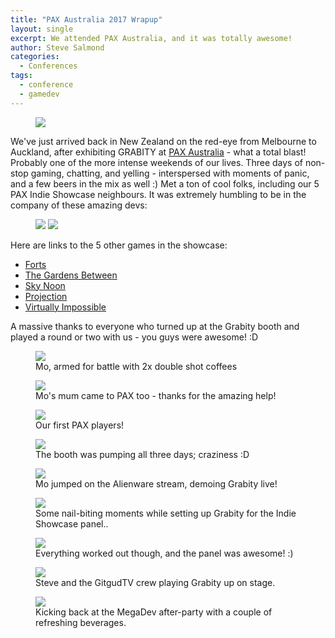 ```yaml
---
title: "PAX Australia 2017 Wrapup"
layout: single
excerpt: We attended PAX Australia, and it was totally awesome!
author: Steve Salmond
categories:
  - Conferences
tags:
  - conference
  - gamedev
---
```


<figure>
    <a href="/assets/images/paxaus/PaxAusIndieShowcasePanel01.jpg"><img src="/assets/images/paxaus/PaxAusIndieShowcasePanel01.jpg"></a>
</figure>

We've just arrived back in New Zealand on the red-eye from Melbourne to Auckland, after exhibiting GRABITY at [PAX Australia](http://aus.paxsite.com/indie) - what a total blast!  Probably one of the more intense weekends of our lives. Three days of non-stop gaming, chatting, and yelling - interspersed with moments of panic, and a few beers in the mix as well :)  Met a ton of cool folks, including our 5 PAX Indie Showcase neighbours.  It was extremely humbling to be in the company of these amazing devs:

<figure class="half">
    <a href="/assets/images/paxaus/PaxAusIndieShowcaseBanners01.jpg"><img src="/assets/images/paxaus/PaxAusIndieShowcaseBanners01.jpg"></a>
    <a href="/assets/images/paxaus/PaxAusIndieShowcaseBanners02.jpg"><img src="/assets/images/paxaus/PaxAusIndieShowcaseBanners02.jpg"></a>
</figure>

Here are links to the 5 other games in the showcase:
- [Forts](http://store.steampowered.com/app/410900/Forts/)
- [The Gardens Between](http://thevoxelagents.com/gardensbetween/)
- [Sky Noon](http://store.steampowered.com/app/569530/Sky_Noon/)
- [Projection](http://www.shadowplaystudios.com/)
- [Virtually Impossible](http://store.steampowered.com/app/621780/Virtually_Impossible/)


A massive thanks to everyone who turned up at the Grabity booth and played a round or two with us - you guys were awesome! :D

<!--
## Preparations

About six weeks out from PAX, we decided that demoing on a laptop was not going to cut it, and 

## Day 0 - Arrival

We arrived in Melbourne late at night after a cramped Jetstar flight and a near-disaster with visas (Mo and his Mum both have German passports, and we didn't realize they needed to obtain travel visas to enter Australia.)  We were also pretty worried about taking our demo rig as carry-on luggage as it's quite heavy, but everything worked out fine in that department, luckily!

## Day 1 - Setup
-->


<figure>
    <a href="/assets/images/paxaus/PaxAusBooth01.JPG"><img src="/assets/images/paxaus/PaxAusBooth01.JPG"></a>
    <figcaption>Mo, armed for battle with 2x double shot coffees</figcaption>
</figure>

<figure>
    <a href="/assets/images/paxaus/PaxAusBooth02.jpg"><img src="/assets/images/paxaus/PaxAusBooth02.jpg"></a>
    <figcaption>Mo's mum came to PAX too - thanks for the amazing help!</figcaption>
</figure>

<figure>
    <a href="/assets/images/paxaus/PaxAusBooth03.jpg"><img src="/assets/images/paxaus/PaxAusBooth03.jpg"></a>
    <figcaption>Our first PAX players!</figcaption>
</figure>

<figure>
    <a href="/assets/images/paxaus/PaxAusBooth04.png"><img src="/assets/images/paxaus/PaxAusBooth04.png"></a>
    <figcaption>The booth was pumping all three days; craziness :D</figcaption>
</figure>

<figure>
    <a href="/assets/images/paxaus/PaxAusAlienware01.jpg"><img src="/assets/images/paxaus/PaxAusAlienware01.jpg"></a>
    <figcaption>Mo jumped on the Alienware stream, demoing Grabity live!</figcaption>
</figure>

<figure>
    <a href="/assets/images/paxaus/PaxAusIndieShowcasePanel01.jpg"><img src="/assets/images/paxaus/PaxAusIndieShowcasePanel01.jpg"></a>
    <figcaption>Some nail-biting moments while setting up Grabity for the Indie Showcase panel..</figcaption>
</figure>

<figure>
    <a href="/assets/images/paxaus/PaxAusIndieShowcasePanel02.jpg"><img src="/assets/images/paxaus/PaxAusIndieShowcasePanel02.jpg"></a>
    <figcaption>Everything worked out though, and the panel was awesome! :)</figcaption>
</figure>

<figure>
    <a href="/assets/images/paxaus/PaxAusIndieShowcasePanel03.jpg"><img src="/assets/images/paxaus/PaxAusIndieShowcasePanel03.jpg"></a>
    <figcaption>Steve and the GitgudTV crew playing Grabity up on stage.</figcaption>
</figure>

<figure>
    <a href="/assets/images/paxaus/PaxAusMegaDevAfterParty.jpg"><img src="/assets/images/paxaus/PaxAusMegaDevAfterParty.jpg"></a>
    <figcaption>Kicking back at the MegaDev after-party with a couple of refreshing beverages.</figcaption>
</figure>
